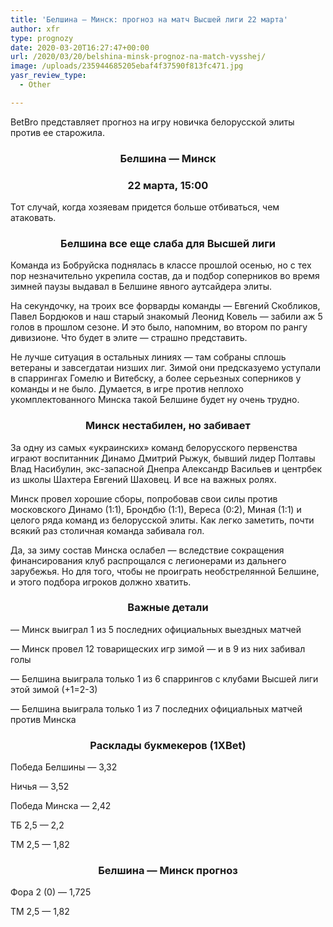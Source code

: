 ```yaml
---
title: 'Белшина — Минск: прогноз на матч Высшей лиги 22 марта'
author: xfr
type: prognozy
date: 2020-03-20T16:27:47+00:00
url: /2020/03/20/belshina-minsk-prognoz-na-match-vysshej/
image: /uploads/235944685205ebaf4f37590f813fc471.jpg
yasr_review_type:
  - Other

---
```

BetBro представляет прогноз на игру новичка белорусской элиты против ее старожила.

<h3 style="text-align: center">
  Белшина &#8212; Минск
</h3>

<h3 style="text-align: center">
  22 марта, 15:00
</h3>

Тот случай, когда хозяевам придется больше отбиваться, чем атаковать.

<h3 style="text-align: center">
  <strong>Белшина все еще слаба для Высшей лиги</strong>
</h3>

Команда из Бобруйска поднялась в классе прошлой осенью, но с тех пор незначительно укрепила состав, да и подбор соперников во время зимней паузы выдавал в Белшине явного аутсайдера элиты.

На секундочку, на троих все форварды команды &#8212; Евгений Скобликов, Павел Бордюков и наш старый знакомый Леонид Ковель &#8212; забили аж 5 голов в прошлом сезоне. И это было, напомним, во втором по рангу дивизионе. Что будет в элите &#8212; страшно представить.

Не лучше ситуация в остальных линиях &#8212; там собраны сплошь ветераны и завсегдатаи низших лиг. Зимой они предсказуемо уступали в спаррингах Гомелю и Витебску, а более серьезных соперников у команды и не было. Думается, в игре против неплохо укомплектованного Минска такой Белшине будет ну очень трудно.

<h3 style="text-align: center">
  <strong>Минск нестабилен, но забивает</strong>
</h3>

За одну из самых «украинских» команд белорусского первенства играют воспитанник Динамо Дмитрий Рыжук, бывший лидер Полтавы Влад Насибулин, экс-запасной Днепра Александр Васильев и центрбек из школы Шахтера Евгений Шаховец. И все на важных ролях.

Минск провел хорошие сборы, попробовав свои силы против московского Динамо (1:1), Брондбю (1:1), Вереса (0:2), Миная (1:1) и целого ряда команд из белорусской элиты. Как легко заметить, почти всякий раз столичная команда забивала гол.

Да, за зиму состав Минска ослабел &#8212; вследствие сокращения финансирования клуб распрощался с легионерами из дальнего зарубежья. Но для того, чтобы не проиграть необстрелянной Белшине, и этого подбора игроков должно хватить.

<h3 style="text-align: center">
  <strong>Важные детали</strong>
</h3>

&#8212; Минск выиграл 1 из 5 последних официальных выездных матчей

&#8212; Минск провел 12 товарищеских игр зимой &#8212; и в 9 из них забивал голы

&#8212; Белшина выиграла только 1 из 6 спаррингов с клубами Высшей лиги этой зимой (+1=2-3)

&#8212; Белшина выиграла только 1 из 7 последних официальных матчей против Минска

<h3 style="text-align: center">
  <strong>Расклады букмекеров (1XBet)</strong>
</h3>

Победа Белшины &#8212; 3,32

Ничья &#8212; 3,52

Победа Минска &#8212; 2,42

ТБ 2,5 &#8212; 2,2

ТМ 2,5 &#8212; 1,82

<h3 style="text-align: center">
  Белшина &#8212; Минск прогноз
</h3>

Фора 2 (0) &#8212; 1,725

ТМ 2,5 &#8212; 1,82